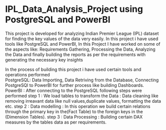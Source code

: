 # IPL_Data_Analysis_Project using PostgreSQL and PowerBI
This project is developed for analyzing Indian Premier League (IPL) dataset for finding the key values of the data very easily.
In this project i have used tools like PostgreSQL and PowerBI, In this Project I have worked on some of the aspects like: Requirements Gathering, Processing the Data, Analyzing the Data and finally building the reports as per the requirements with generating the necessary key insights

In the process of building this project i have used certain tools and operations performed                                                                                                                                                                                                                                                 
PostgreSQL: Data Importing,
            Data Retriving from the Database,
            Connecting PostgreSQl to PowerBI for further process like building Dashboards.                                                                                                                                                                                                                                           PowerBI   : After connecting to the PostgreSQL following steps were performed                                                                                            step 1 : We load tables to transform the Data : Data cleaning like removing irreavant data like null values,duplicate values, formatting the data etc.
   step 2 : Data modelling : In this operation we build certain relations through the primary key in the(Fact Table) to the foreign keys in the (Dimension Tables).      step 3 : Data Processing : Building certain DAX measures by the tables data as per requirements.
           
 
 

